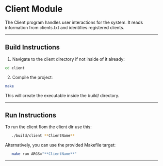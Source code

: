# Client Module

The Client program handles user interactions for the system.
It reads information from clients.txt and identifies registered clients.

---

## Build Instructions

1. Navigate to the client directory if not inside of it already:

```bash
cd client
```

2. Compile the project:

```bash
make
```

This will create the executable inside the build/ directory.

---

## Run Instructions

To run the client flom the client dir use this:

```bash
   ./build/client **ClientName**
```

Alternatively, you can use the provided Makefile target:

```bash
   make run ARGS="**ClientName**"
```

---